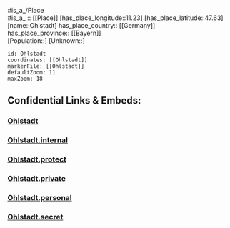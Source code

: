 ﻿---
location: [47.63,11.23] 
mapzoom: [7,12] 
mapmarker: city 
type: City
tags:
- geo/City


SpocWebEntityId: 33080
isDeleted: false
confidential: public

---
#is_a_/Place  
#is_a_ :: [[Place]] 
[has_place_longitude::11.23] 
[has_place_latitude::47.63] 
[name::Ohlstadt] 
has_place_country:: [[Germany]]  
has_place_province:: [[Bayern]]  
[Population::] 
[Unknown::] 


```leaflet
id: Ohlstadt
coordinates: [[Ohlstadt]] 
markerFile: [[Ohlstadt]] 
defaultZoom: 11 
maxZoom: 18
```


## Confidential Links & Embeds: 

### [Ohlstadt](/_public/Earth/Continent/Europe/Europe~Central/Germany/Germany~West/Bayern/counties~Bayern/Garmisch-Partenkirchen/cities~Garmisch/Ohlstadt.md) 

### [Ohlstadt.internal](/_internal/Earth/Continent/Europe/Europe~Central/Germany/Germany~West/Bayern/counties~Bayern/Garmisch-Partenkirchen/cities~Garmisch/Ohlstadt.internal.md) 

### [Ohlstadt.protect](/_protect/Earth/Continent/Europe/Europe~Central/Germany/Germany~West/Bayern/counties~Bayern/Garmisch-Partenkirchen/cities~Garmisch/Ohlstadt.protect.md) 

### [Ohlstadt.private](/_private/Earth/Continent/Europe/Europe~Central/Germany/Germany~West/Bayern/counties~Bayern/Garmisch-Partenkirchen/cities~Garmisch/Ohlstadt.private.md) 

### [Ohlstadt.personal](/_personal/Earth/Continent/Europe/Europe~Central/Germany/Germany~West/Bayern/counties~Bayern/Garmisch-Partenkirchen/cities~Garmisch/Ohlstadt.personal.md) 

### [Ohlstadt.secret](/_secret/Earth/Continent/Europe/Europe~Central/Germany/Germany~West/Bayern/counties~Bayern/Garmisch-Partenkirchen/cities~Garmisch/Ohlstadt.secret.md) 
